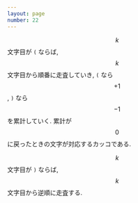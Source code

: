 ```yaml
---
layout: page
number: 22
---
```

$$k$$ 文字目が `(` ならば, $$k$$ 文字目から順番に走査していき,  `(` なら $$+1$$,  `)` なら $$-1$$ を累計していく. 累計が $$0$$ に戻ったときの文字が対応するカッコである.

$$k$$ 文字目が `)` ならば, $$k$$ 文字目から逆順に走査する.
